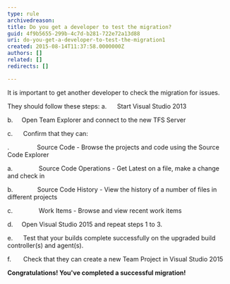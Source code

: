 ```yaml
---
type: rule
archivedreason: 
title: Do you get a developer to test the migration?
guid: 4f9b5655-299b-4c7d-b281-722e72a13d88
uri: do-you-get-a-developer-to-test-the-migration1
created: 2015-08-14T11:37:58.0000000Z
authors: []
related: []
redirects: []

---
```


It is important to get another developer to check the migration for issues.

<!--endintro-->
They should follow these steps:
a.      Start Visual Studio 2013

b.     Open Team Explorer and connect to the new TFS Server

c.      Confirm that they can:

.                Source Code - Browse the projects and code using the Source Code Explorer

a.               Source Code Operations - Get Latest on a file, make a change and check in

b.              Source Code History - View the history of a number of files in different projects

c.               Work Items - Browse and view recent work items

d.     Open Visual Studio 2015 and repeat steps 1 to 3.

e.      Test that your builds complete successfully on the upgraded build controller(s) and agent(s).

f.       Check that they can create a new Team Project in Visual Studio 2015

**Congratulations! You've completed a successful migration!**
